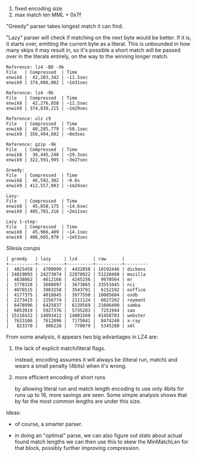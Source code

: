 
1. fixed encoding size
2. max match len MML + 0x7f

"Greedy" parser takes longest match it can find.

"Lazy" parser will check if matching on the next byte would be better. If it is, it starts over, emitting the current byte as a literal. This is unbounded in how many skips it may result in, so it's possible a short match will be passed over in the literals entirely, on the way to the winning longer match.

```
Reference: lz4 -BD -9k
File   | Compressed  | Time
enwik8 |  42,203,342 | ~11.5sec
enwik9 | 374,086,002 | ~1m31sec
```

```
Reference: lz4 -9k
File   | Compressed  | Time
enwik8 |  42,276,858 | ~11.5sec
enwik9 | 374,839,215 | ~1m29sec
```

```
Reference: ulz c9
File   | Compressed  | Time
enwik8 |  40,285,779 | ~58.1sec
enwik9 | 356,494,682 | ~8m3sec
```

```
Reference: gzip -9k
File   | Compressed  | Time
enwik8 |  36,445,248 | ~29.3sec
enwik9 | 322,591,995 | ~3m27sec
```

```
Greedy:
File   | Compressed  | Time
enwik8 |  46,592,302 | ~9.6s
enwik9 | 412,557,083 | ~1m24sec
```

```
Lazy:
File   | Compressed  | Time
enwik8 |  45,858,175 | ~14.6sec
enwik9 | 405,701,316 | ~2m11sec
```

```
Lazy 1-step:
File   | Compressed  | Time
enwik8 |  45,966,409 | ~14.1sec
enwik9 | 406,685,070 | ~1m53sec
```

Silesia corups

```
| greedy   | lazy     | lz4      | raw      |
+----------+----------+----------+----------+---------
|  4825458 |  4780099 |  4432858 | 10192446 | dickens
| 24819093 | 24273074 | 22078922 | 51220480 | mozilla
|  4638862 |  4612166 |  4245256 |  9970564 | mr
|  3778328 |  3688097 |  3673865 | 33553445 | nci
|  4076515 |  3983258 |  3543791 |  6152192 | ooffice
|  4177375 |  4016045 |  3977550 | 10085684 | osdb
|  2273415 |  2256774 |  2111124 |  6627202 | reymont
|  6478996 |  6425837 |  6139569 | 21606400 | samba
|  6053919 |  5927376 |  5735283 |  7251944 | sao
| 15116432 | 14893412 | 14001560 | 41458703 | webster
|  7633106 |  7612896 |  7175041 |  8474240 | x-ray
|   823370 |   806228 |   770079 |  5345280 | xml
```

From some analysis, it appears two big advantages in LZ4 are:

1. the lack of explicit match/literal flags.

   instead, encoding assumes it will always be (literal run, match) and wears a small penalty (4bits) when it's wrong.

2. more efficient encoding of short runs

   by allowing literal run and match length encoding to use only 4bits for runs up to 16, more savings are seen. Some simple analysis shows that by far the most common lengths are under this size.


Ideas:

- of course, a smarter parser.

- in doing an "optimal" parse, we can also figure out stats about actual found match lengths
  we can then use this to skew the MinMatchLen for that block, possibly further improving compression.
